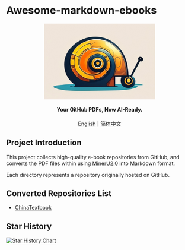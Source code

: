 # Awesome-markdown-ebooks


<div align="center" xmlns="http://www.w3.org/1999/html">
<!-- logo -->
<p align="center">
  <img src="logo.png" alt="the project's logo, representing a mechanical snail " width="300px" style="vertical-align:middle;">
  <h4>Your GitHub PDFs, Now AI-Ready.</h4>
  
</p>

[English](README.md) | [简体中文](README_zh-CN.md)

</div>

## Project Introduction
This project collects high-quality e-book repositories from GitHub, and converts the PDF files within using [MinerU2.0](https://github.com/opendatalab/MinerU) into Markdown format.

Each directory represents a repository originally hosted on GitHub.

## Converted Repositories List
- [ChinaTextbook](https://github.com/TapXWorld/ChinaTextbook) 


## Star History

[![Star History Chart](https://api.star-history.com/svg?repos=ccprocessor/awesome-markdown-ebooks&type=Date)](https://www.star-history.com/#ccprocessor/awesome-markdown-ebooks&Date)
